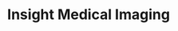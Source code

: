 ---
title: "Insight Medical Imaging"
url: /edmonton/insight-medical-imaging/
shop: medical supply
---